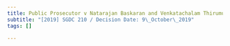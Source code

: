 ```yaml
---
title: Public Prosecutor v Natarajan Baskaran and Venkatachalam Thirumurugan
subtitle: "[2019] SGDC 210 / Decision Date: 9\_October\_2019"
tags: []

---
```

